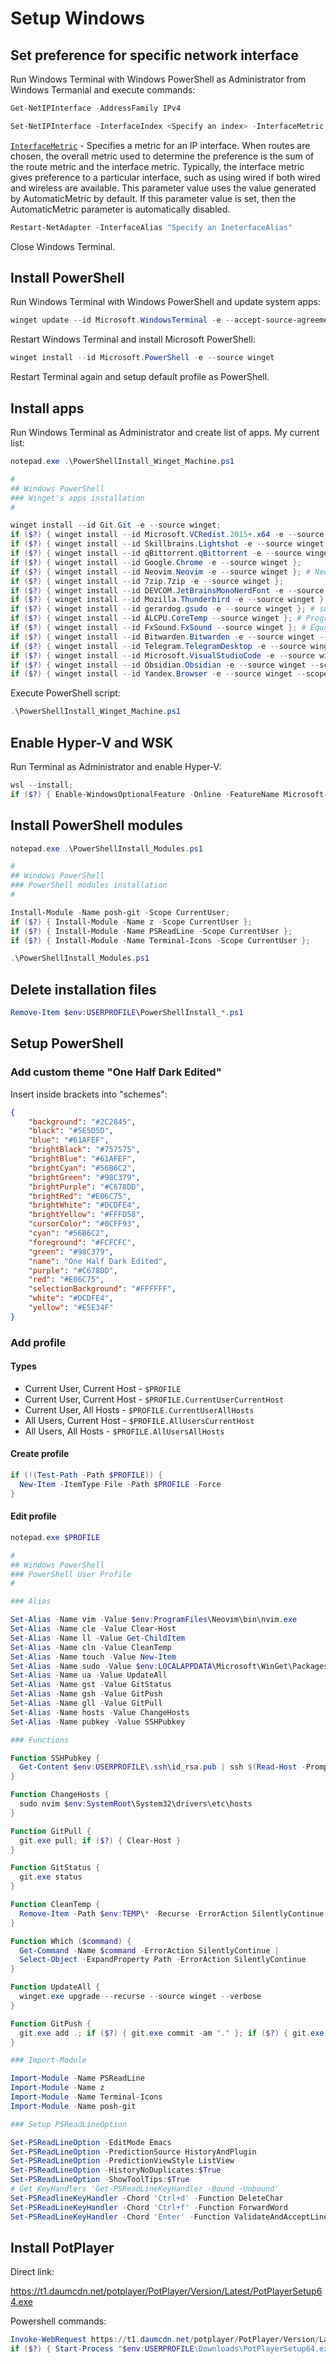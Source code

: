 # Setup Windows

## Set preference for specific network interface

Run Windows Terminal with Windows PowerShell as Administrator from Windows Termanial and execute commands:

```powershell
Get-NetIPInterface -AddressFamily IPv4
```

```powershell
Set-NetIPInterface -InterfaceIndex <Specify an index> -InterfaceMetric <Specify a metric>
```

[`InterfaceMetric`](https://learn.microsoft.com/en-us/powershell/module/nettcpip/set-netipinterface?view=windowsserver2022-ps) - Specifies a metric for an IP interface. When routes are chosen, the overall metric used to determine the preference is the sum of the route metric and the interface metric. Typically, the interface metric gives preference to a particular interface, such as using wired if both wired and wireless are available. This parameter value uses the value generated by AutomaticMetric by default. If this parameter value is set, then the AutomaticMetric parameter is automatically disabled.

```powershell
Restart-NetAdapter -InterfaceAlias "Specify an IneterfaceAlias"
```

Close Windows Terminal.

## Install PowerShell

Run Windows Terminal with Windows PowerShell and update system apps: 

```powershell
winget update --id Microsoft.WindowsTerminal -e --accept-source-agreements --source winget; if ($?) { winget update --id Microsoft.AppInstaller -e --source winget };
```

Restart Windows Terminal and install Microsoft PowerShell:

```powershell
winget install --id Microsoft.PowerShell -e --source winget
```

Restart Terminal again and setup default profile as PowerShell.

## Install apps

Run Windows Terminal as Administrator and create list of apps. My current list:

```powershell
notepad.exe .\PowerShellInstall_Winget_Machine.ps1
```

```powershell
#
## Windows PowerShell
### Winget's apps installation 
#

winget install --id Git.Git -e --source winget;
if ($?) { winget install --id Microsoft.VCRedist.2015+.x64 -e --source winget };
if ($?) { winget install --id Skillbrains.Lightshot -e --source winget };
if ($?) { winget install --id qBittorrent.qBittorrent -e --source winget };
if ($?) { winget install --id Google.Chrome -e --source winget };
if ($?) { winget install --id Neovim.Neovim -e --source winget }; # Neovim is a refactor, and sometimes redactor, in the tradition of Vim
if ($?) { winget install --id 7zip.7zip -e --source winget };
if ($?) { winget install --id DEVCOM.JetBrainsMonoNerdFont -e --source winget };
if ($?) { winget install --id Mozilla.Thunderbird -e --source winget };
if ($?) { winget install --id gerardog.gsudo -e --source winget }; # sudo for Powershell
if ($?) { winget install --id ALCPU.CoreTemp --source winget }; # Program to monitor processor temperature and other vital information
if ($?) { winget install --id FxSound.FxSound --source winget }; # Equalizer for Windows
if ($?) { winget install --id Bitwarden.Bitwarden -e --source winget --scope user };
if ($?) { winget install --id Telegram.TelegramDesktop -e --source winget --scope user };
if ($?) { winget install --id Microsoft.VisualStudioCode -e --source winget --scope user };
if ($?) { winget install --id Obsidian.Obsidian -e --source winget --scope user };
if ($?) { winget install --id Yandex.Browser -e --source winget --scope user };
```

Execute PowerShell script:

```powershell
.\PowerShellInstall_Winget_Machine.ps1
```

## Enable Hyper-V and WSK

Run Terminal as Administrator and enable Hyper-V:

```powershell
wsl --install;
if ($?) { Enable-WindowsOptionalFeature -Online -FeatureName Microsoft-Hyper-V -All };
```

## Install PowerShell modules

```powershell
notepad.exe .\PowerShellInstall_Modules.ps1
```

```powershell
#
## Windows PowerShell
### PowerShell modules installation
#

Install-Module -Name posh-git -Scope CurrentUser;
if ($?) { Install-Module -Name z -Scope CurrentUser };
if ($?) { Install-Module -Name PSReadLine -Scope CurrentUser };
if ($?) { Install-Module -Name Terminal-Icons -Scope CurrentUser };
```

```powershell
.\PowerShellInstall_Modules.ps1
```

## Delete installation files

```powershell
Remove-Item $env:USERPROFILE\PowerShellInstall_*.ps1
```

## Setup PowerShell

### Add custom theme "One Half Dark Edited"

Insert inside brackets into "schemes":

```json
{
	"background": "#2C2845",
	"black": "#5E5D5D",
	"blue": "#61AFEF",
	"brightBlack": "#757575",
	"brightBlue": "#61AFEF",
	"brightCyan": "#56B6C2",
	"brightGreen": "#98C379",
	"brightPurple": "#C678DD",
	"brightRed": "#E06C75",
	"brightWhite": "#DCDFE4",
	"brightYellow": "#FFFD58",
	"cursorColor": "#0CFF93",
	"cyan": "#56B6C2",
	"foreground": "#FCFCFC",
	"green": "#98C379",
	"name": "One Half Dark Edited",
	"purple": "#C678DD",
	"red": "#E06C75",
	"selectionBackground": "#FFFFFF",
	"white": "#DCDFE4",
	"yellow": "#E5E34F"
}
```

### Add profile

#### Types

- Current User, Current Host - `$PROFILE`
- Current User, Current Host - `$PROFILE.CurrentUserCurrentHost`
- Current User, All Hosts - `$PROFILE.CurrentUserAllHosts`
- All Users, Current Host - `$PROFILE.AllUsersCurrentHost`
- All Users, All Hosts - `$PROFILE.AllUsersAllHosts`

#### Create profile

```powershell
if (!(Test-Path -Path $PROFILE)) {
  New-Item -ItemType File -Path $PROFILE -Force
}
```

#### Edit profile

```powershell
notepad.exe $PROFILE
```

```powershell
#
## Windows PowerShell
### PowerShell User Profile
#

### Alias

Set-Alias -Name vim -Value $env:ProgramFiles\Neovim\bin\nvim.exe
Set-Alias -Name cle -Value Clear-Host
Set-Alias -Name ll -Value Get-ChildItem
Set-Alias -Name cln -Value CleanTemp 
Set-Alias -Name touch -Value New-Item
Set-Alias -Name sudo -Value $env:LOCALAPPDATA\Microsoft\WinGet\Packages\gerardog.gsudo_Microsoft.Winget.Source_8wekyb3d8bbwe\x64\gsudo.exe
Set-Alias -Name ua -Value UpdateAll
Set-Alias -Name gst -Value GitStatus
Set-Alias -Name gsh -Value GitPush
Set-Alias -Name gll -Value GitPull
Set-Alias -Name hosts -Value ChangeHosts
Set-Alias -Name pubkey -Value SSHPubkey

### Functions

Function SSHPubkey {
  Get-Content $env:USERPROFILE\.ssh\id_rsa.pub | ssh $(Read-Host -Prompt 'Enter user@ip-address') 'cat >> $HOME/.ssh/authorized_keys'
}

Function ChangeHosts {
  sudo nvim $env:SystemRoot\System32\drivers\etc\hosts
}

Function GitPull {
  git.exe pull; if ($?) { Clear-Host }
}

Function GitStatus {
  git.exe status
}

Function CleanTemp {
  Remove-Item -Path $env:TEMP\* -Recurse -ErrorAction SilentlyContinue
}

Function Which ($command) {
  Get-Command -Name $command -ErrorAction SilentlyContinue |
  Select-Object -ExpandProperty Path -ErrorAction SilentlyContinue
}

Function UpdateAll {
  winget.exe upgrade --recurse --source winget --verbose
}

Function GitPush {
  git.exe add .; if ($?) { git.exe commit -am "." }; if ($?) { git.exe push }; if ($?) { Clear-Host }
}

### Import-Module

Import-Module -Name PSReadLine
Import-Module -Name z
Import-Module -Name Terminal-Icons
Import-Module -Name posh-git

### Setup PSReadLineOption

Set-PSReadLineOption -EditMode Emacs
Set-PSReadLineOption -PredictionSource HistoryAndPlugin
Set-PSReadLineOption -PredictionViewStyle ListView
Set-PSReadLineOption -HistoryNoDuplicates:$True
Set-PSReadLineOption -ShowToolTips:$True
# Get KeyHandlers 'Get-PSReadLineKeyHandler -Bound -Unbound'
Set-PSReadlineKeyHandler -Chord 'Ctrl+d' -Function DeleteChar
Set-PSReadLineKeyHandler -Chord 'Ctrl+f' -Function ForwardWord
Set-PSReadLineKeyHandler -Chord 'Enter' -Function ValidateAndAcceptLine
```

## Install PotPlayer

Direct link:

https://t1.daumcdn.net/potplayer/PotPlayer/Version/Latest/PotPlayerSetup64.exe

Powershell commands:

```powershell
Invoke-WebRequest https://t1.daumcdn.net/potplayer/PotPlayer/Version/Latest/PotPlayerSetup64.exe -OutFile $env:USERPROFILE\Downloads;
if ($?) { Start-Process "$env:USERPROFILE\Downloads\PotPlayerSetup64.exe" "powershell" -Verb RunAs };
```
